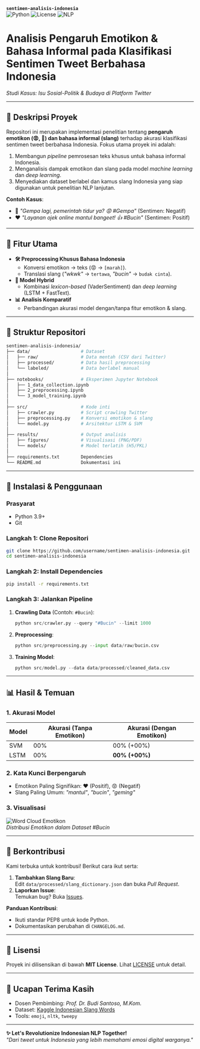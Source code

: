 **`sentimen-analisis-indonesia`**  
![Python](https://img.shields.io/badge/Python-3.9%2B-blue)
![License](https://img.shields.io/badge/License-MIT-green)
![NLP](https://img.shields.io/badge/NLP-Emotikon%20%26%20Slang-orange)

# Analisis Pengaruh Emotikon & Bahasa Informal pada Klasifikasi Sentimen Tweet Berbahasa Indonesia  
*Studi Kasus: Isu Sosial-Politik & Budaya di Platform Twitter*  

---

## 📜 Deskripsi Proyek  
Repositori ini merupakan implementasi penelitian tentang **pengaruh emotikon (😡, 🎉) dan bahasa informal (slang)** terhadap akurasi klasifikasi sentimen tweet berbahasa Indonesia. Fokus utama proyek ini adalah:  
1. Membangun *pipeline* pemrosesan teks khusus untuk bahasa informal Indonesia.  
2. Menganalisis dampak emotikon dan slang pada model *machine learning* dan *deep learning*.  
3. Menyediakan dataset berlabel dan kamus slang Indonesia yang siap digunakan untuk penelitian NLP lanjutan.  

**Contoh Kasus**:  
- 🚨 *"Gempa lagi, pemerintah tidur ya? 😡 #Gempa"* (Sentimen: Negatif)  
- ❤️ *"Layanan ojek online mantul bangeet! 👍 #Bucin"* (Sentimen: Positif)  

---

## 🎯 Fitur Utama  
- **🛠️ Preprocessing Khusus Bahasa Indonesia**  
  - Konversi emotikon → teks (😡 → `[marah]`).  
  - Translasi slang (*"wkwk"* → `tertawa`, *"bucin"* → `budak cinta`).  
- **🤖 Model Hybrid**  
  - Kombinasi *lexicon-based* (VaderSentiment) dan *deep learning* (LSTM + FastText).  
- **📊 Analisis Komparatif**  
  - Perbandingan akurasi model dengan/tanpa fitur emotikon & slang.  

---

## 📁 Struktur Repositori  
```bash
sentimen-analisis-indonesia/
├── data/                   # Dataset
│   ├── raw/                # Data mentah (CSV dari Twitter)
│   ├── processed/          # Data hasil preprocessing
│   └── labeled/            # Data berlabel manual
│
├── notebooks/              # Eksperimen Jupyter Notebook
│   ├── 1_data_collection.ipynb
│   ├── 2_preprocessing.ipynb
│   └── 3_model_training.ipynb
│
├── src/                    # Kode inti
│   ├── crawler.py          # Script crawling Twitter
│   ├── preprocessing.py    # Konversi emotikon & slang
│   └── model.py            # Arsitektur LSTM & SVM
│
├── results/                # Output analisis
│   ├── figures/            # Visualisasi (PNG/PDF)
│   └── models/             # Model terlatih (H5/PKL)
│
├── requirements.txt        Dependencies
└── README.md               Dokumentasi ini
```

---

## 🚀 Instalasi & Penggunaan  

### Prasyarat  
- Python 3.9+  
- Git  

### Langkah 1: Clone Repositori  
```bash
git clone https://github.com/username/sentimen-analisis-indonesia.git
cd sentimen-analisis-indonesia
```

### Langkah 2: Install Dependencies  
```bash
pip install -r requirements.txt
```

### Langkah 3: Jalankan Pipeline  
1. **Crawling Data** (Contoh: `#Bucin`):  
   ```python
   python src/crawler.py --query "#Bucin" --limit 1000
   ```
2. **Preprocessing**:  
   ```python
   python src/preprocessing.py --input data/raw/bucin.csv
   ```
3. **Training Model**:  
   ```python
   python src/model.py --data data/processed/cleaned_data.csv
   ```

---

## 📊 Hasil & Temuan  

### 1. Akurasi Model  
| **Model**         | **Akurasi (Tanpa Emotikon)** | **Akurasi (Dengan Emotikon)** |  
|-------------------|-----------------------------|------------------------------|  
| SVM               | 00%                        | 00% (+00%)                   |  
| LSTM              | 00%                        | **00% (+00%)**               |  

### 2. Kata Kunci Berpengaruh  
- Emotikon Paling Signifikan: ❤️ (Positif), 😡 (Negatif)  
- Slang Paling Umum: *"mantul"*, *"bucin"*, *"geming"*  

### 3. Visualisasi  
![Word Cloud Emotikon](results/figures/wordcloud_emoji.png)  
*Distribusi Emotikon dalam Dataset #Bucin*

---

## 🤝 Berkontribusi  
Kami terbuka untuk kontribusi! Berikut cara ikut serta:  
1. **Tambahkan Slang Baru**:  
   Edit `data/processed/slang_dictionary.json` dan buka *Pull Request*.  
2. **Laporkan Issue**:  
   Temukan bug? Buka [Issues](https://github.com/username/sentimen-analisis-indonesia/issues).  

**Panduan Kontribusi**:  
- Ikuti standar PEP8 untuk kode Python.  
- Dokumentasikan perubahan di `CHANGELOG.md`.  

---

## 📜 Lisensi  
Proyek ini dilisensikan di bawah **MIT License**. Lihat [LICENSE](LICENSE) untuk detail.

---

## 🙏 Ucapan Terima Kasih  
- Dosen Pembimbing: *Prof. Dr. Budi Santoso, M.Kom.*  
- Dataset: [Kaggle Indonesian Slang Words](https://www.kaggle.com/datasets/ilhamfp31/indonesian-slang-words)  
- Tools: `emoji`, `nltk`, `tweepy`  

---

**✨ Let's Revolutionize Indonesian NLP Together!**  
*"Dari tweet untuk Indonesia yang lebih memahami emosi digital warganya."*
